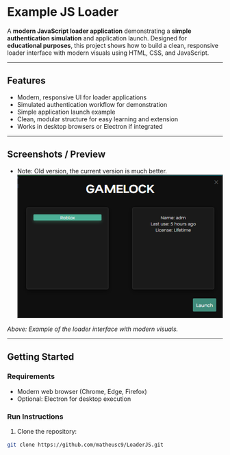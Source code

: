 # Example JS Loader

A **modern JavaScript loader application** demonstrating a **simple authentication simulation** and application launch. Designed for **educational purposes**, this project shows how to build a clean, responsive loader interface with modern visuals using HTML, CSS, and JavaScript.

---

## Features

- Modern, responsive UI for loader applications  
- Simulated authentication workflow for demonstration  
- Simple application launch example  
- Clean, modular structure for easy learning and extension  
- Works in desktop browsers or Electron if integrated  

---

## Screenshots / Preview
- Note: Old version, the current version is much better. 
![Preview](preview.png)

*Above: Example of the loader interface with modern visuals.*

---

## Getting Started

### Requirements
- Modern web browser (Chrome, Edge, Firefox)  
- Optional: Electron for desktop execution  

### Run Instructions
1. Clone the repository:

```bash
git clone https://github.com/matheusc9/LoaderJS.git
